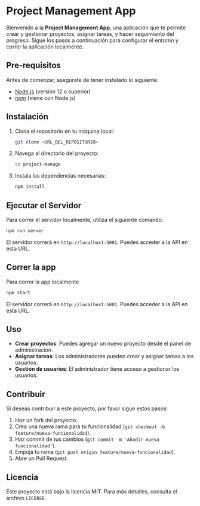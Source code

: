 # Project Management App

Bienvenido a la **Project Management App**, una aplicación que te permite crear y gestionar proyectos, asignar tareas, y hacer seguimiento del progreso. Sigue los pasos a continuación para configurar el entorno y correr la aplicación localmente.

## Pre-requisitos

Antes de comenzar, asegúrate de tener instalado lo siguiente:

- [Node.js](https://nodejs.org/) (versión 12 o superior)
- [npm](https://www.npmjs.com/) (viene con Node.js)

## Instalación

1. Clona el repositorio en tu máquina local:
   ```sh
   git clone <URL_DEL_REPOSITORIO>
   ```

2. Navega al directorio del proyecto:
   ```sh
   cd project-manage
   ```

3. Instala las dependencias necesarias:
   ```sh
   npm install
   ```

## Ejecutar el Servidor

Para correr el servidor localmente, utiliza el siguiente comando:

```sh
npm run server
```

El servidor correrá en `http://localhost:5001`. Puedes acceder a la API en esta URL.

## Correr la app

Para correr la app localmente

```sh
npm start
```

El servidor correrá en `http://localhost:5001`. Puedes acceder a la API en esta URL.

## Uso

- **Crear proyectos**: Puedes agregar un nuevo proyecto desde el panel de administración.
- **Asignar tareas**: Los administradores pueden crear y asignar tareas a los usuarios.
- **Gestión de usuarios**: El administrador tiene acceso a gestionar los usuarios.

## Contribuir

Si deseas contribuir a este proyecto, por favor sigue estos pasos:

1. Haz un fork del proyecto.
2. Crea una nueva rama para tu funcionalidad (`git checkout -b feature/nueva-funcionalidad`).
3. Haz commit de tus cambios (`git commit -m 'Añadir nueva funcionalidad'`).
4. Empuja tu rama (`git push origin feature/nueva-funcionalidad`).
5. Abre un Pull Request.

## Licencia

Este proyecto está bajo la licencia MIT. Para más detalles, consulta el archivo `LICENSE`.

